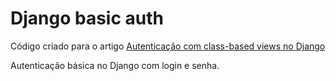 # Django basic auth

Código criado para o artigo [Autenticação com class-based views no Django](http://umcodigo.com/autenticacao-com-class-based-views-no-django/?from=github)

Autenticação básica no Django com login e senha.